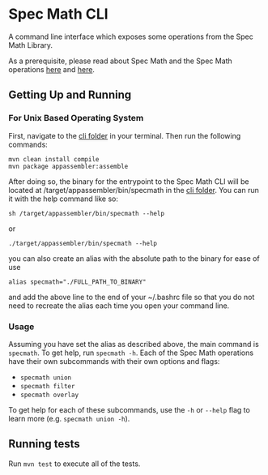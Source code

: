 # Spec Math CLI

A command line interface which exposes some operations from the Spec Math Library.

As a prerequisite, please read about Spec Math and the Spec Math operations [here](https://github.com/googleinterns/spec-math#spec-math)
and [here](https://github.com/googleinterns/spec-math/tree/master/library).

## Getting Up and Running

### For Unix Based Operating System

First, navigate to the [cli folder](.) in your terminal. Then run the following commands:

```
mvn clean install compile
mvn package appassembler:assemble
```

After doing so, the binary for the entrypoint to the Spec Math CLI will be located at
/target/appassembler/bin/specmath in the [cli folder](.). You can run it with the help command like so:

`sh /target/appassembler/bin/specmath --help`

or

`./target/appassembler/bin/specmath --help`

you can also create an alias with the absolute path to the binary for ease of use

`alias specmath="./FULL_PATH_TO_BINARY"`

and add the above line to the end of your ~/.bashrc file so that you do not need
to recreate the alias each time you open your command line. 

### Usage

Assuming you have set the alias as described above, the main command is `specmath`. To get help, run `specmath -h`. 
Each of the Spec Math operations have their own subcommands with their own options and flags: 

- `specmath union`
- `specmath filter`
- `specmath overlay`

To get help for each of these subcommands, use the `-h` or `--help` flag to learn more (e.g. `specmath union -h`).

## Running tests

Run `mvn test` to execute all of the tests.
